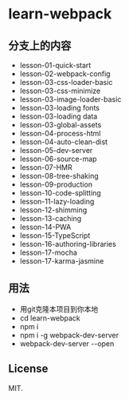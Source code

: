 # learn-webpack

## 分支上的内容

-   lesson-01-quick-start
-   lesson-02-webpack-config
-   lesson-03-css-loader-basic
-   lesson-03-css-minimize
-   lesson-03-image-loader-basic
-   lesson-03-loading fonts
-   lesson-03-loading data
-   lesson-03-global-assets
-   lesson-04-process-html
-   lesson-04-auto-clean-dist
-   lesson-05-dev-server
-   lesson-06-source-map
-   lesson-07-HMR
-   lesson-08-tree-shaking
-   lesson-09-production
-   lesson-10-code-splitting
-   lesson-11-lazy-loading
-   lesson-12-shimming
-   lesson-13-caching
-   lesson-14-PWA
-   lesson-15-TypeScript
-   lesson-16-authoring-libraries
-   lesson-17-mocha
-   lesson-17-karma-jasmine

## 用法

- 用git克隆本项目到你本地
- cd learn-webpack
- npm i 
- npm i -g webpack-dev-server
- webpack-dev-server --open

## License

MIT.